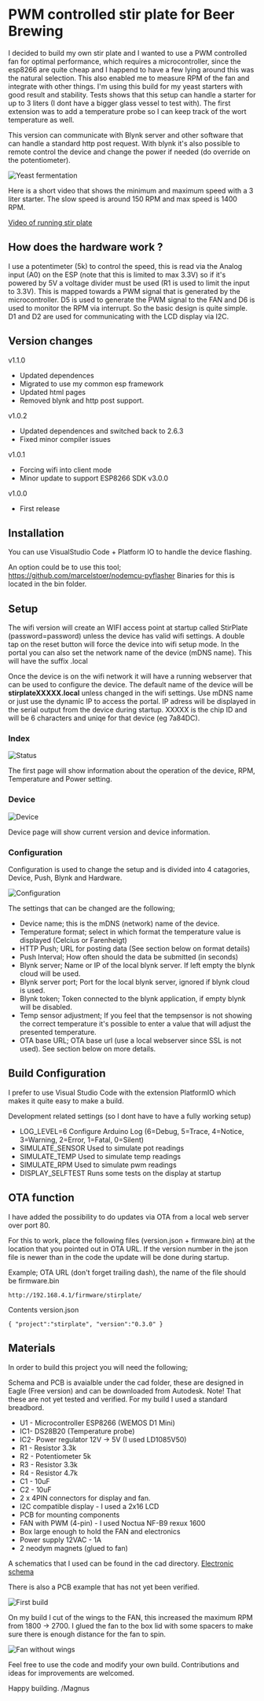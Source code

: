 # PWM controlled stir plate for Beer Brewing

I decided to build my own stir plate and I wanted to use a PWM controlled fan for optimal performance, which requires a microcontroller, since the esp8266 are quite cheap and I happend to have a few lying around this was the natural selection. This also enabled me to measure RPM of the fan and integrate with other things. I'm using this build for my yeast starters with good result and stability. Tests shows that this setup can handle a starter for up to 3 liters (I dont have a bigger glass vessel to test with). The first extension was to add a temperature probe so I can keep track of the wort temperature as well. 

This version can communicate with Blynk server and other software that can handle a standard http post request. With blynk it's also possible to remote control the device and change the power if needed (do override on the potentiometer).

![Yeast fermentation](img/stirplate.jpg)

Here is a short video that shows the minimum and maximum speed with a 3 liter starter. The slow speed is around 150 RPM and max speed is 1400 RPM.

[Video of running stir plate](img/speed.mov)

## How does the hardware work ?

I use a potentimeter (5k) to control the speed, this is read via the Analog input (A0) on the ESP (note that this is limited to max 3.3V) so if it's powered by 5V a voltage divider must be used (R1 is used to limit the input to 3.3V). This is mapped towards a PWM signal that is generated by the microcontroller. D5 is used to generate the PWM signal to the FAN and D6 is used to monitor the RPM via interrupt. So the basic design is quite simple. D1 and D2 are used for communicating with the LCD display via I2C.

## Version changes

v1.1.0
* Updated dependences
* Migrated to use my common esp framework
* Updated html pages
* Removed blynk and http post support.

v1.0.2 
* Updated dependences and switched back to 2.6.3
* Fixed minor compiler issues

v1.0.1 
* Forcing wifi into client mode
* Minor update to support ESP8266 SDK v3.0.0

v1.0.0
* First release 

## Installation

You can use VisualStudio Code + Platform IO to handle the device flashing. 

An option could be to use this tool; https://github.com/marcelstoer/nodemcu-pyflasher
Binaries for this is located in the bin folder. 

## Setup

The wifi version will create an WIFI access point at startup called StirPlate (password=password) unless the device has valid wifi settings. A double tap on the reset button will force the device into wifi setup mode. In the portal you can also set the network name of the device (mDNS name). This will have the suffix .local

Once the device is on the wifi network it will have a running webserver that can be used to configure the device. The default name of the device will be __stirplateXXXXX.local__ unless changed in the wifi settings. Use mDNS name or just use the dynamic IP to access the portal. IP adress will be displayed in the serial output from the device during startup. XXXXX is the chip ID and will be 6 characters and uniqe for that device (eg 7a84DC).

### Index

![Status](img/main.png)

The first page will show information about the operation of the device, RPM, Temperature and Power setting.

### Device

![Device](img/device.png)

Device page will show current version and device information.

### Configuration

Configuration is used to change the setup and is divided into 4 catagories, Device, Push, Blynk and Hardware.

![Configuration](img/config.png)

The settings that can be changed are the following;

* Device name; this is the mDNS (network) name of the device.
* Temperature format; select in which format the temperature value is displayed (Celcius or Farenheigt)
* HTTP Push; URL for posting data (See section below on format details)
* Push Interval; How often should the data be submitted (in seconds)
* Blynk server; Name or IP of the local blynk server. If left empty the blynk cloud will be used.
* Blynk server port; Port for the local blynk server, ignored if blynk cloud is used.
* Blynk token; Token connected to the blynk application, if empty blynk will be disabled.
* Temp sensor adjustment; If you feel that the tempsensor is not showing the correct temperature it's possible to enter a value that will adjust the presented temperature. 
* OTA base URL; OTA base url (use a local webserver since SSL is not used). See section below on more details.

## Build Configuration

I prefer to use Visual Studio Code with the extension PlatformIO which makes it quite easy to make a build.

Development related settings (so I dont have to have a fully working setup)

* LOG_LEVEL=6       Configure Arduino Log (6=Debug, 5=Trace, 4=Notice, 3=Warning, 2=Error, 1=Fatal, 0=Silent)
* SIMULATE_SENSOR   Used to simulate pot readings
* SIMULATE_TEMP     Used to simulate temp readings
* SIMULATE_RPM      Used to simulate pwm readings
* DISPLAY_SELFTEST  Runs some tests on the display at startup

## OTA function

I have added the possibility to do updates via OTA from a local web server over port 80. 

For this to work, place the following files (version.json + firmware.bin) at the location that you pointed out in OTA URL. If the version number in the json file is newer than in the code the update will be done during startup.

Example; OTA URL (don't forget trailing dash), the name of the file should be firmware.bin
```
http://192.168.4.1/firmware/stirplate/
```

Contents version.json
```
{ "project":"stirplate", "version":"0.3.0" }
```

## Materials

In order to build this project you will need the following;

Schema and PCB is avaialble under the cad folder, these are designed in Eagle (Free version) and can be downloaded from Autodesk. Note! That these are not yet tested and verified. For my build I used a standard breadbord. 

* U1 - Microcontroller ESP8266 (WEMOS D1 Mini)
* IC1- DS28B20 (Temperature probe)
* IC2- Power regulator 12V -> 5V (I used LD1085V50)
* R1 - Resistor 3.3k 
* R2 - Potentiometer 5k
* R3 - Resistor 3.3k
* R4 - Resistor 4.7k
* C1 - 10uF
* C2 - 10uF
* 2 x 4PIN connectors for display and fan.
* I2C compatible display - I used a 2x16 LCD
* PCB for mounting components
* FAN with PWM (4-pin) - I used Noctua NF-B9 rexux 1600 
* Box large enough to hold the FAN and electronics
* Power supply 12VAC - 1A
* 2 neodym magnets (glued to fan)

A schematics that I used can be found in the cad directory. [Electronic schema](cad/stirplate.pdf)

There is also a PCB example that has not yet been verified.

![First build](img/build.jpg)

On my build I cut of the wings to the FAN, this increased the maximum RPM from 1800 -> 2700. I glued the fan to the box lid with some spacers to make sure there is enough distance for the fan to spin. 

![Fan without wings](img/fan.jpg)

Feel free to use the code and modify your own build. Contributions and ideas for improvements are welcomed.

Happy building. 
/Magnus 
